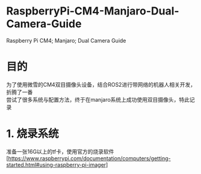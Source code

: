 # RaspberryPi-CM4-Manjaro-Dual-Camera-Guide
Raspberry Pi CM4; Manjaro; Dual Camera Guide

# 目的
为了使用微雪的CM4双目摄像头设备，结合ROS2进行带网络的机器人相关开发，折腾了一番<br>
尝试了很多系统与配置方法，终于在manjaro系统上成功使用双目摄像头，特此记录

# 1. 烧录系统
准备一张16G以上的tf卡，使用官方的烧录软件[https://www.raspberrypi.com/documentation/computers/getting-started.html#using-raspberry-pi-imager]

